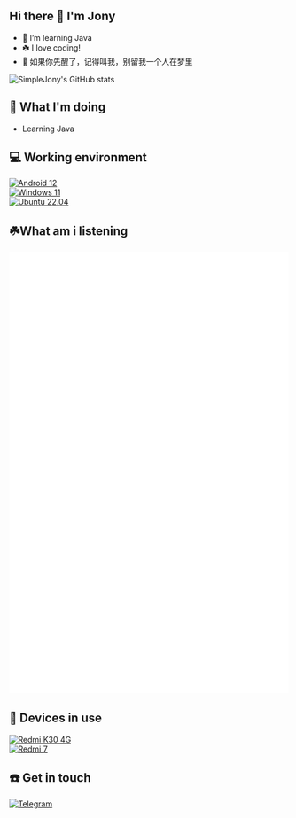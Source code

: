## Hi there 👋 I'm Jony
- 🌱 I’m learning Java
- ☘️ I love coding!
- 🌸 如果你先醒了，记得叫我，别留我一个人在梦里

![SimpleJony's GitHub stats](https://github-readme-stats.vercel.app/api?username=SimpleJony&show_icons=true&theme=vue&count_private=true)

## 🤔 What I'm doing
- Learning Java

## 💻 Working environment
[![Android 12](https://img.shields.io/badge/Android%2012-3ddc84?style=flat-square&logo=android&logoColor=ffffff)](https://www.android.com/android-12/)<br>
[![Windows 11](https://img.shields.io/badge/Windows%2011-00adef?style=flat-square&logo=windows&logoColor=ffffff)](#)<br>
[![Ubuntu 22.04](https://img.shields.io/badge/Ubuntu%2021%2e04-dd4814?style=flat-square&logo=ubuntu&logoColor=ffffff)](https://releases.ubuntu.com/22.04/)<br>

## ☘️What am i listening
![card](https://github.com/SimpleJony/netease-cloud-music-card/blob/main/card.svg)

## 📱 Devices in use
[![Redmi K30 4G](https://img.shields.io/badge/Redmi%20K30%204G-fd4900?style=flat-square&logo=xiaomi&logoColor=ffffff)](#)<br>
[![Redmi 7](https://img.shields.io/badge/Redmi%207-fd4900?style=flat-square&logo=xiaomi&logoColor=ffffff)](#)<br>

## ☎️ Get in touch
[![Telegram](https://img.shields.io/badge/Telegram-JonyWinner-blue)](https://t.me/JonyWinner)<br>
